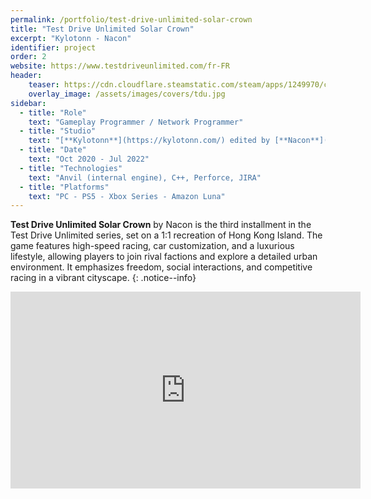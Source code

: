 ```yaml
---
permalink: /portfolio/test-drive-unlimited-solar-crown
title: "Test Drive Unlimited Solar Crown"
excerpt: "Kylotonn - Nacon"
identifier: project
order: 2
website: https://www.testdriveunlimited.com/fr-FR
header:
    teaser: https://cdn.cloudflare.steamstatic.com/steam/apps/1249970/capsule_616x353.jpg?t=1709231434
    overlay_image: /assets/images/covers/tdu.jpg
sidebar:
  - title: "Role"
    text: "Gameplay Programmer / Network Programmer"
  - title: "Studio"
    text: "[**Kylotonn**](https://kylotonn.com/) edited by [**Nacon**](https://www.nacongaming.com/)"
  - title: "Date"
    text: "Oct 2020 - Jul 2022"
  - title: "Technologies"
    text: "Anvil (internal engine), C++, Perforce, JIRA"
  - title: "Platforms"
    text: "PC - PS5 - Xbox Series - Amazon Luna"
---
```


**Test Drive Unlimited Solar Crown** by Nacon is the third installment in the Test Drive Unlimited series, set on a 1:1 recreation of Hong Kong Island. The game features high-speed racing, car customization, and a luxurious lifestyle, allowing players to join rival factions and explore a detailed urban environment. It emphasizes freedom, social interactions, and competitive racing in a vibrant cityscape.
{: .notice--info}


<iframe width="560" height="315" src="https://www.youtube.com/watch?v=GZzhvjibrVU" title="YouTube video player" frameborder="0" allow="accelerometer; autoplay; clipboard-write; encrypted-media; gyroscope; picture-in-picture; web-share" referrerpolicy="strict-origin-when-cross-origin" allowfullscreen></iframe>